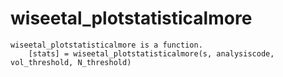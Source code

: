 # wiseetal_plotstatisticalmore

```
wiseetal_plotstatisticalmore is a function.
    [stats] = wiseetal_plotstatisticalmore(s, analysiscode, vol_threshold, N_threshold)

```
